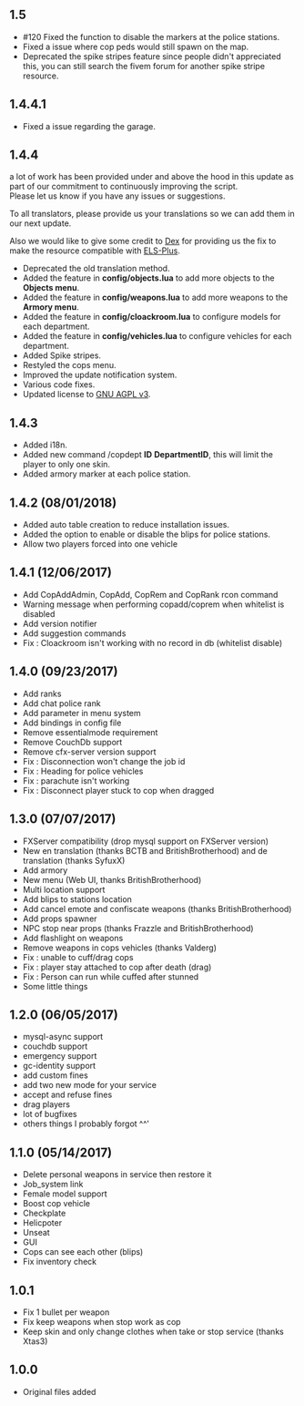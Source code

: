 ## 1.5
* #120 Fixed the function to disable the markers at the police stations.
* Fixed a issue where cop peds would still spawn on the map.
* Deprecated the spike stripes feature since people didn't appreciated this, you can still search the fivem forum for another spike stripe resource.

## 1.4.4.1
* Fixed a issue regarding the garage.

## 1.4.4
a lot of work has been provided under and above the hood in this update as part of our commitment to continuously improving the script.    
Please let us know if you have any issues or suggestions.    
    
To all translators, please provide us your translations so we can add them in our next update.    
    
Also we would like to give some credit to [Dex](https://github.com/dexslab) for providing us the fix to make the resource compatible with [ELS-Plus](https://github.com/friendsincode/ELS-Plus).

* Deprecated the old translation method.
* Added the feature in **config/objects.lua** to add more objects to the **Objects menu**.
* Added the feature in **config/weapons.lua** to add more weapons to the **Armory menu**.
* Added the feature in **config/cloackroom.lua** to configure models for each department.
* Added the feature in **config/vehicles.lua** to configure vehicles for each department.
* Added Spike stripes.
* Restyled the cops menu.
* Improved the update notification system.
* Various code fixes.
* Updated license to [GNU AGPL v3](LICENSE).

## 1.4.3
* Added i18n.
* Added new command /copdept **ID** **DepartmentID**, this will limit the player to only one skin.
* Added armory marker at each police station.

## 1.4.2 (08/01/2018)
* Added auto table creation to reduce installation issues.
* Added the option to enable or disable the blips for police stations.
* Allow two players forced into one vehicle

## 1.4.1 (12/06/2017)
* Add CopAddAdmin, CopAdd, CopRem and CopRank rcon command
* Warning message when performing copadd/coprem when whitelist is disabled
* Add version notifier
* Add suggestion commands
* Fix : Cloackroom isn't working with no record in db (whitelist disable)

## 1.4.0 (09/23/2017)
* Add ranks
* Add chat police rank
* Add parameter in menu system
* Add bindings in config file
* Remove essentialmode requirement
* Remove CouchDb support
* Remove cfx-server version support
* Fix : Disconnection won't change the job id
* Fix : Heading for police vehicles
* Fix : parachute isn't working
* Fix : Disconnect player stuck to cop when dragged

## 1.3.0 (07/07/2017)
* FXServer compatibility (drop mysql support on FXServer version)
* New en translation (thanks BCTB and BritishBrotherhood) and de translation (thanks SyfuxX)
* Add armory
* New menu (Web UI, thanks BritishBrotherhood)
* Multi location support
* Add blips to stations location
* Add cancel emote and confiscate weapons (thanks BritishBrotherhood)
* Add props spawner
* NPC stop near props (thanks Frazzle and BritishBrotherhood)
* Add flashlight on weapons
* Remove weapons in cops vehicles (thanks Valderg)
* Fix : unable to cuff/drag cops
* Fix : player stay attached to cop after death (drag)
* Fix : Person can run while cuffed after stunned
* Some little things

## 1.2.0 (06/05/2017)
* mysql-async support
* couchdb support
* emergency support
* gc-identity support
* add custom fines
* add two new mode for your service
* accept and refuse fines
* drag players
* lot of bugfixes
* others things I probably forgot ^^'

## 1.1.0 (05/14/2017)
* Delete personal weapons in service then restore it
* Job_system link
* Female model support
* Boost cop vehicle
* Checkplate
* Helicpoter
* Unseat
* GUI
* Cops can see each other (blips)
* Fix inventory check

## 1.0.1
* Fix 1 bullet per weapon
* Fix keep weapons when stop work as cop
* Keep skin and only change clothes when take or stop service (thanks Xtas3)

## 1.0.0
* Original files added
